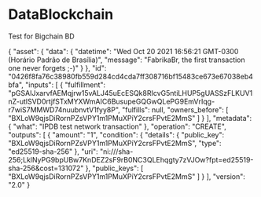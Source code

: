 # DataBlockchain
Test for Bigchain BD

{
    "asset": {
        "data": {
            "datetime": "Wed Oct 20 2021 16:56:21 GMT-0300 (Horário Padrão de Brasília)",
            "message": "FabrikaBr, the first transaction one never forgets ;-)"
        }
    },
    "id": "0426f8fa76c38980fb559d284cd4cda7ff308716bf15483ce673e67038eb4bfa",
    "inputs": [
        {
            "fulfillment": "pGSAIJxarvfAEMqjrw15vALJ45uEcESQk8RIcvG5ntiLHUP5gUASSzFLKUV1nZ-utlSVD0rtjfSTxMYXWmAIC6BusupeGQGwQLePG9EmVrIqg-r7wiS7MMWD74nuubnvtV1fyy8P",
            "fulfills": null,
            "owners_before": [
                "BXLoW9qjsDiRornPZsVPY1m1PMuXPiY2crsFPvtE2MmS"
            ]
        }
    ],
    "metadata": {
        "what": "IPDB test network transaction"
    },
    "operation": "CREATE",
    "outputs": [
        {
            "amount": "1",
            "condition": {
                "details": {
                    "public_key": "BXLoW9qjsDiRornPZsVPY1m1PMuXPiY2crsFPvtE2MmS",
                    "type": "ed25519-sha-256"
                },
                "uri": "ni:///sha-256;LklNyPG9bpUBw7KnDEZ2sF9rB0NC3QLEhqgty7zVJOw?fpt=ed25519-sha-256&cost=131072"
            },
            "public_keys": [
                "BXLoW9qjsDiRornPZsVPY1m1PMuXPiY2crsFPvtE2MmS"
            ]
        }
    ],
    "version": "2.0"
}
